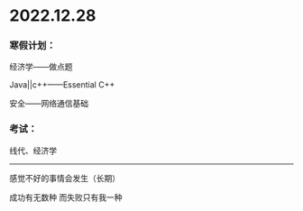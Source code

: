 # 2022.12.28

### 寒假计划：

经济学——做点题

Java||c++——Essential C++

安全——网络通信基础

### 考试：

线代、经济学

------

感觉不好的事情会发生（长期）

成功有无数种 而失败只有我一种

